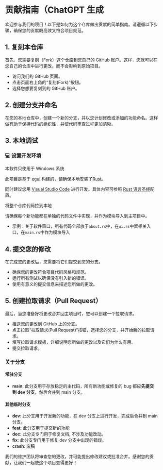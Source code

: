 # 贡献指南（ChatGPT 生成

欢迎参与我们的项目！以下是如何为这个仓库做出贡献的简单指南。请遵循以下步骤，确保您的贡献既高效又符合项目规范。

## 1. 复刻本仓库

首先，您需要复刻（Fork）这个仓库到您自己的 GitHub 账户。这样，您就可以在您自己的仓库中进行更改，而不会影响到原始项目。

- 访问我们的 GitHub 页面。
- 点击页面右上角的“复刻(Fork)”按钮。
- 选择您想要复刻到的 GitHub 账户。

## 2. 创建分支并命名

在您的本地仓库中，创建一个新的分支，并以您计划修改或添加的功能命名。这样做有助于保持代码的组织性，并使代码审查过程更加清晰。

## 3. 本地调试

### 💻 设置开发环境

本软件只使用于 Windows 系统

此项目是基于 [egui](https://github.com/emilk/egui) 构建的，请确保本地安装了[Rust](https://www.rust-lang.org/tools/install)。

同时建议您用 [Visual Studio Code](https://code.visualstudio.com/) 进行开发。具体内容可参照 [Rust 语言圣经](https://course.rs/first-try/intro.html)配置。

将整个仓库代码拉到本地

请确保每个新功能都在单独的代码文件中实现，并作为模块导入到主项目中。

- 示例：关于软件窗口，所有代码全部放于`about.rs`中，在`ui.rs`中留相关入口，在`main.rs`中作为模块导入
 
## 4. 提交您的修改

在完成您的更改后，您需要将它们提交到您的分支。

- 确保您的更改符合项目代码风格和规范。
- 运行所有测试以确保没有引入新的错误。
- 使用有意义的提交信息来描述您所做的更改。


## 5. 创建拉取请求（Pull Request）

最后，当您准备好将更改合并回主项目时，您可以创建一个拉取请求。

- 推送您的更改到 GitHub 上的分支。
- 点击拉取“拉取请求(Pull Request)”按钮，选择您的分支，并开始新的拉取请求。
- 填写拉取请求模板，详细说明您所做的更改以及它们为什么有用。
- 提交拉取请求。

### 关于分支

#### 常驻分支

- **main**: 此分支用于存放稳定的主代码，所有新功能或修复的 bug 都应**先提交到 dev 分支**，然后合并到 main 分支。

#### 其他临时分支

- **dev**: 此分支用于开发新的功能，在 dev 分支上进行开发，完成后合并到 main 分支。
- **feat**: 此分支用于提交新的功能
- **doc**: 此分支专门用于修复文档, 不涉及功能改动。
- **fix**: 此分支专门用于修复 dev 分支中出现的错误。
- **crash**: 废稿

我们的维护团队将审查您的更改，并可能提出修改建议或批准合并。感谢您的贡献，让我们一起使这个项目变得更好！